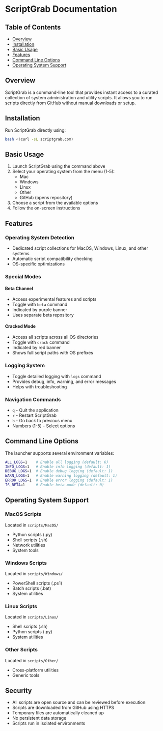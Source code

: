 # ScriptGrab Documentation

## Table of Contents
- [Overview](#overview)
- [Installation](#installation)
- [Basic Usage](#basic-usage)
- [Features](#features)
- [Command Line Options](#command-line-options)
- [Operating System Support](#operating-system-support)

## Overview

ScriptGrab is a command-line tool that provides instant access to a curated collection of system administration and utility scripts. It allows you to run scripts directly from GitHub without manual downloads or setup.

## Installation

Run ScriptGrab directly using:

```bash
bash <(curl -sL scriptgrab.com)
```

## Basic Usage

1. Launch ScriptGrab using the command above
2. Select your operating system from the menu (1-5):
   - Mac
   - Windows
   - Linux
   - Other
   - GitHub (opens repository)
3. Choose a script from the available options
4. Follow the on-screen instructions

## Features

### Operating System Detection
- Dedicated script collections for MacOS, Windows, Linux, and other systems
- Automatic script compatibility checking
- OS-specific optimizations

### Special Modes

#### Beta Channel
- Access experimental features and scripts
- Toggle with `beta` command
- Indicated by purple banner
- Uses separate beta repository

#### Cracked Mode
- Access all scripts across all OS directories
- Toggle with `crack` command
- Indicated by red banner
- Shows full script paths with OS prefixes

### Logging System
- Toggle detailed logging with `logs` command
- Provides debug, info, warning, and error messages
- Helps with troubleshooting

### Navigation Commands
- `q` - Quit the application
- `r` - Restart ScriptGrab
- `b` - Go back to previous menu
- Numbers (1-5) - Select options

## Command Line Options

The launcher supports several environment variables:

```bash
ALL_LOGS=1    # Enable all logging (default: 0)
INFO_LOGS=1   # Enable info logging (default: 1)
DEBUG_LOGS=1  # Enable debug logging (default: 1)
WARN_LOGS=1   # Enable warning logging (default: 1)
ERROR_LOGS=1  # Enable error logging (default: 1)
IS_BETA=1     # Enable beta mode (default: 0)
```

## Operating System Support

### MacOS Scripts
Located in `scripts/MacOS/`
- Python scripts (.py)
- Shell scripts (.sh)
- Network utilities
- System tools

### Windows Scripts
Located in `scripts/Windows/`
- PowerShell scripts (.ps1)
- Batch scripts (.bat)
- System utilities

### Linux Scripts
Located in `scripts/Linux/`
- Shell scripts (.sh)
- Python scripts (.py)
- System utilities

### Other Scripts
Located in `scripts/Other/`
- Cross-platform utilities
- Generic tools

## Security

- All scripts are open source and can be reviewed before execution
- Scripts are downloaded from GitHub using HTTPS
- Temporary files are automatically cleaned up
- No persistent data storage
- Scripts run in isolated environments 